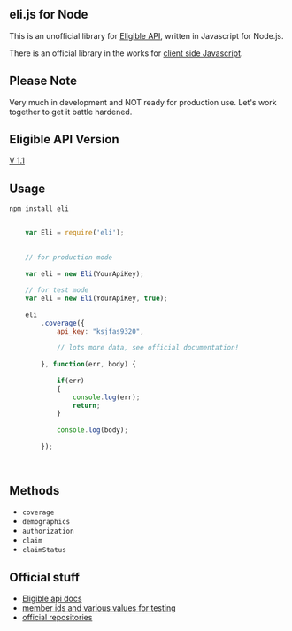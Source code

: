 ## eli.js for Node

This is an unofficial library for [Eligible API](https://www.eligibleapi.com/), written in Javascript for Node.js.

There is an official library in the works for [client side Javascript](https://github.com/EligibleAPI/tools/wiki/Eligible.js).

## Please Note
Very much in development and NOT ready for production use. Let's work together to get it battle hardened.

## Eligible API Version
[V 1.1](https://www.eligibleapi.com/rest-api-v1-1/coverage-all)

## Usage

```npm install eli```

```javascript
	
	var Eli = require('eli');
	
	
	// for production mode
	
	var eli = new Eli(YourApiKey);
	
	// for test mode
	var eli = new Eli(YourApiKey, true);
	
	eli
		.coverage({
			api_key: "ksjfas9320",
			
			// lots more data, see official documentation!
			
		}, function(err, body) {
			
			if(err) 
			{
				console.log(err);
				return;
			}
			
			console.log(body);
			
		});
	
	
```

## Methods

- ```coverage```
- ```demographics```
- ```authorization```
- ```claim```
- ```claimStatus```


## Official stuff

- [Eligible api docs](https://www.eligibleapi.com/rest-api-v1-1/coverage-all)
- [member ids and various values for testing](https://github.com/EligibleAPI/tools/wiki/Testing)
- [official repositories](https://github.com/EligibleAPI)

